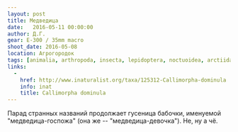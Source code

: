 ```yaml
---
layout: post
title: Медведица
date:   2016-05-11 00:00:00
author: Д.Г.
gear: E-300 / 35mm macro
shoot_date: 2016-05-08
location: Агрогородок
tags: [animalia, arthropoda, insecta, lepidoptera, noctuoidea, arctiidae, panaxia, panaxia dominula]
links:
  -
    href: http://www.inaturalist.org/taxa/125312-Callimorpha-dominula
    info: inat
    title: Callimorpha dominula
---
```


Парад странных названий продолжает гусеница бабочки, именуемой "медведица-госпожа" (она же -- "медведица-девочка"). Не, ну а чё.
